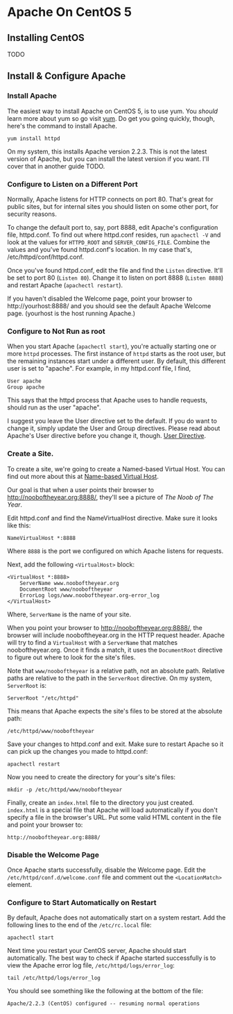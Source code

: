 # Apache On CentOS 5
## Installing CentOS
TODO
## Install & Configure Apache

### Install Apache
The easiest way to install Apache on CentOS 5, is to use yum. You *should* learn more about yum so go visit [yum](http://yum.baseurl.org/). Do get you going quickly, though, here's the command to install Apache.

	yum install httpd

On my system, this installs Apache version 2.2.3. This is not the latest version of Apache, but you can install the latest version if you want. I'll cover that in another guide TODO.

### Configure to Listen on a Different Port
Normally, Apache listens for HTTP connects on port 80. That's great for public sites, but for internal sites you should listen on some other port, for security reasons.

To change the default port to, say, port 8888, edit Apache's configuration file, httpd.conf. To find out where httpd.conf resides, run `apachectl -V` and look at the values for `HTTPD_ROOT` and `SERVER_CONFIG_FILE`. Combine the values and you've found httpd.conf's location. In my case that's, /etc/httpd/conf/httpd.conf.

Once you've found httpd.conf, edit the file and find the `Listen` directive. It'll be set to port 80 (`Listen 80`). Change it to listen on port 8888 (`Listen 8888`) and restart Apache (`apachectl restart`).

If you haven't disabled the Welcome page, point your browser to http://yourhost:8888/ and you should see the default Apache Welcome page. (yourhost is the host running Apache.)

### Configure to Not Run as root
When you start Apache (`apachectl start`), you're actually starting one or more `httpd` processes. The first instance of `httpd` starts as the root user, but the remaining instances start under a different user. By default, this different user is set to "apache". For example, in my httpd.conf file, I find,

	User apache
	Group apache

This says that the httpd process that Apache uses to handle requests, should run as the user "apache".

I suggest you leave the User directive set to the default. If you do want to change it, simply update the User and Group directives. Please read about Apache's User directive before you change it, though. [User Directive](http://httpd.apache.org/docs/2.2/mod/mpm_common.html#user).

### Create a Site.
To create a site, we're going to create a Named-based Virtual Host. You can find out more about this at [Name-based Virtual Host](http://httpd.apache.org/docs/2.2/vhosts/name-based.html).

Our goal is that when a user points their browser to http://nooboftheyear.org:8888/, they'll see a picture of *The Noob of The Year*.

Edit httpd.conf and find the NameVirtualHost directive. Make sure it looks like this:

	NameVirtualHost *:8888

Where `8888` is the port we configured on which Apache listens for requests.

Next, add the following `<VirtualHost>` block:

	<VirtualHost *:8888>
		ServerName www.nooboftheyear.org
		DocumentRoot www/nooboftheyear
		ErrorLog logs/www.nooboftheyear.org-error_log
	</VirtualHost>

Where, `ServerName` is the name of your site.

When you point your browser to http://nooboftheyear.org:8888/, the browser will include nooboftheyear.org in the HTTP request header. Apache will try to find a `VirtualHost` with a `ServerName` that matches nooboftheyear.org. Once it finds a match, it uses the `DocumentRoot` directive to figure out where to look for the site's files.

Note that `www/nooboftheyear` is a relative path, not an absolute path. Relative paths are relative to the path in the `ServerRoot` directive. On my system, `ServerRoot` is:

	ServerRoot "/etc/httpd"

This means that Apache expects the site's files to be stored at the absolute path:

	/etc/httpd/www/nooboftheyear

Save your changes to httpd.conf and exit. Make sure to restart Apache so it can pick up the changes you made to httpd.conf:

	apachectl restart

Now you need to create the directory for your's site's files:

	mkdir -p /etc/httpd/www/nooboftheyear

Finally, create an `index.html` file to the directory you just created. `index.html` is a special file that Apache will load automatically if you don't specify a file in the browser's URL. Put some valid HTML content in the file and point your browser to:

	http://nooboftheyear.org:8888/


### Disable the Welcome Page
Once Apache starts successfully, disable the Welcome page. Edit the `/etc/httpd/conf.d/welcome.conf` file and comment out the `<LocationMatch>` element.


### Configure to Start Automatically on Restart
By default, Apache does not automatically start on a system restart. Add the following lines to the end of the `/etc/rc.local` file:

	apachectl start

Next time you restart your CentOS server, Apache should start automatically. The best way to check if Apache started successfully is to view the Apache error log file, `/etc/httpd/logs/error_log`:

	tail /etc/httpd/logs/error_log

You should see something like the following at the bottom of the file:

	Apache/2.2.3 (CentOS) configured -- resuming normal operations
